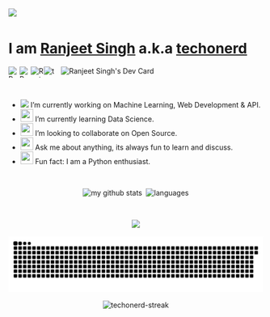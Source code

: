 <!-- # Hi there 👋 -->
# <img src=https://dylanyaworski.files.wordpress.com/2017/11/hi.gif width="170px" > 

<h1>I am <a href="https://techonerd.github.io" target="_blank">Ranjeet Singh</a> a.k.a <a href="https://techonerd.github.io" target="_blank">techonerd</a> </h1></p>
<div align="centre">
<a href="https://www.linkedin.com/in/ranjeet-singh-899182b6/">
<img align="left" alt="Ranjeet LinkedIN" height="22" width="22px" src="https://img.icons8.com/ios-glyphs/30/ffffff/linkedin.png" />
</a>
<a href = "mailto:ranjeet6198@live.com">
<img align="left" alt="Ranjeet Gmail" height="22" width="22px" src="https://img.icons8.com/ios-glyphs/30/ffffff/gmail.png" />
</a>
<a href="https://dev.to/techonerd">
  <img align="left" alt="Ranjeet DEV" height="22" width="26px" src="https://img.icons8.com/windows/32/ffffff/dev.png"/>
</a>
<a href="https://open.spotify.com/user/r1d62cx4laz31jw10iber1c3q?si=_8cvOFjAQa6PIBT1i_sxdA&nd=1" target="blank">
  <img align="left" src="https://img.icons8.com/metro/26/ffffff/spotify.png" alt="techonerd" height="22" width="22px" />
</a>
  <a href="https://app.daily.dev/techonerd"><img src="https://api.daily.dev/devcards/9b6b10843e07493bb23ce1a4e24cab02.png?r=142" width="400" align="right" alt="Ranjeet Singh's Dev Card"/></a>
</div>
<br>
<br>
<br>

<ul>
  <li><img src="https://media.giphy.com/media/WUlplcMpOCEmTGBtBW/giphy.gif" width="30"> I’m currently working on Machine Learning, Web Development & API.</li>
  <li><img src="https://cultofthepartyparrot.com/parrots/hd/laptop_parrot.gif" width="25" height="25"/> I’m currently learning Data Science.</li>
  <li><img src="https://cultofthepartyparrot.com/parrots/hd/spyparrot.gif" width="25" height="25"/> I’m looking to collaborate on Open Source.</li>
  <li><img src="https://cultofthepartyparrot.com/parrots/asyncparrot.gif" width="25" height="25"/> Ask me about anything, its always fun to learn and discuss.</li>
  <li><img src="https://cultofthepartyparrot.com/parrots/hd/dealwithitnowparrot.gif" width="25" height="25"/> Fun fact: I am a Python enthusiast. </li>
</ul>
<br>

<p align="center">
<img src="https://github-readme-stats.vercel.app/api?username=techonerd&show_icons=true&theme=transparent" alt="my github stats"/>&nbsp;
<img src="https://github-readme-stats.vercel.app/api/top-langs/?username=techonerd&layout=compact&theme=transparent" alt="languages" height="196">
</p>

<br>

<p align="center">
  <a href="https://github.com/ryo-ma/github-profile-trophy" target="_blank">
    <img src="https://github-profile-trophy.vercel.app/?username=techonerd&theme=darkhub&no-bg=true&row=1"/>
  </a>
</p>
<p>
<picture>
  <source media="(prefers-color-scheme: light)" srcset="dist/github-contribution-grid-snake.svg" />
  <source media="(prefers-color-scheme: dark)" srcset="dist/github-contribution-grid-snake-dark.svg" />
  <img alt="github-snake" src="dist/github-contribution-grid-snake.svg" />
</picture>
</p>

<p align="center"> 
<picture>
  <source media="(prefers-color-scheme: light)" srcset="https://github-readme-streak-stats.herokuapp.com/?user=techonerd&theme=swift" alt="techonerd" align="center" width="450"/>
  <source media="(prefers-color-scheme: dark)" srcset="https://github-readme-streak-stats.herokuapp.com/?user=techonerd&theme=highcontrast" alt="techonerd" align="center" width="450"/>
  <img alt="techonerd-streak" src="https://github-readme-streak-stats.herokuapp.com/?user=techonerd&theme=swift" />
</picture>
  <!-- <img align="center" width="450"  src="[![Harlok's WakaTime stats](https://github-readme-stats.vercel.app/api/wakatime?username=techonerd)" alt="techonerd" />  -->

</p>

